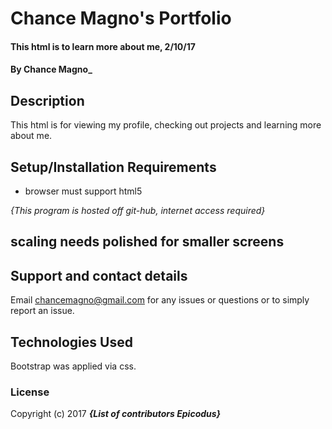 # Chance Magno's Portfolio

#### This html is to learn more about me, 2/10/17

#### By **Chance Magno**_

## Description

This html is for viewing my profile, checking out projects and learning more about me.

## Setup/Installation Requirements

* browser must support html5

_{This program is hosted off git-hub, internet access required}_

## scaling needs polished for smaller screens

## Support and contact details

Email chancemagno@gmail.com for any issues or questions or to simply report an issue.

## Technologies Used

Bootstrap was applied via css.

### License

Copyright (c) 2017 **_{List of contributors Epicodus}_**
